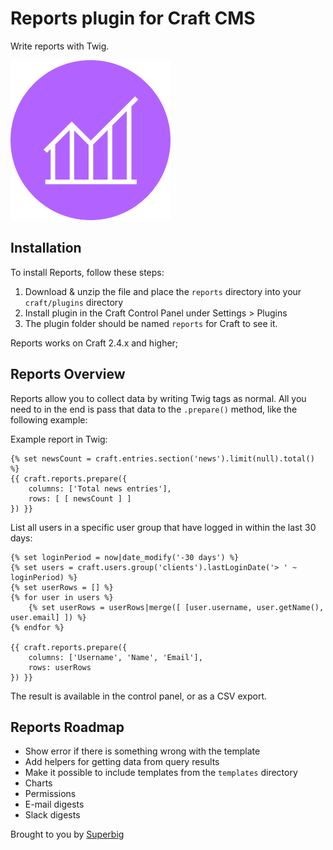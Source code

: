 # Reports plugin for Craft CMS

Write reports with Twig.

![Screenshot](resources/icon.png)

## Installation

To install Reports, follow these steps:

1. Download & unzip the file and place the `reports` directory into your `craft/plugins` directory
2. Install plugin in the Craft Control Panel under Settings > Plugins
3. The plugin folder should be named `reports` for Craft to see it.

Reports works on Craft 2.4.x and higher;

## Reports Overview

Reports allow you to collect data by writing Twig tags as normal. All you need to in the end is pass that data to the `.prepare()` method, like the following example:

Example report in Twig:

```twig
{% set newsCount = craft.entries.section('news').limit(null).total() %}
{{ craft.reports.prepare({
    columns: ['Total news entries'], 
    rows: [ [ newsCount ] ]
}) }}
```
List all users in a specific user group that have logged in within the last 30 days:
```twig
{% set loginPeriod = now|date_modify('-30 days') %}
{% set users = craft.users.group('clients').lastLoginDate('> ' ~ loginPeriod) %}
{% set userRows = [] %}
{% for user in users %}
    {% set userRows = userRows|merge([ [user.username, user.getName(), user.email] ]) %}
{% endfor %}

{{ craft.reports.prepare({
    columns: ['Username', 'Name', 'Email'], 
    rows: userRows
}) }}
```

The result is available in the control panel, or as a CSV export.

## Reports Roadmap

* Show error if there is something wrong with the template
* Add helpers for getting data from query results
* Make it possible to include templates from the `templates` directory
* Charts
* Permissions
* E-mail digests
* Slack digests

Brought to you by [Superbig](https://superbig.co)
